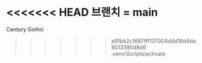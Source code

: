 <<<<<<< HEAD
브랜치 = main
=======
Century Gothic
>>>>>>> a91bb2c1687fff137004d4d16d4da9013390d8d6
.venv\Scripts\activate